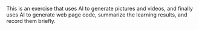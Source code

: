 This is an exercise that uses AI to generate pictures and videos, and finally uses AI to generate web page code, summarize the learning results, and record them briefly.
